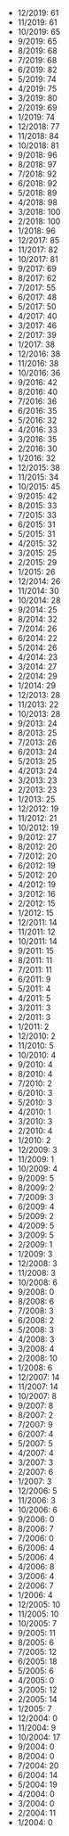 *  12/2019: 61
*  11/2019: 61
*  10/2019: 65
*  9/2019: 65
*  8/2019: 68
*  7/2019: 68
*  6/2019: 82
*  5/2019: 74
*  4/2019: 75
*  3/2019: 80
*  2/2019: 69
*  1/2019: 74
*  12/2018: 77
*  11/2018: 84
*  10/2018: 81
*  9/2018: 96
*  8/2018: 97
*  7/2018: 92
*  6/2018: 92
*  5/2018: 89
*  4/2018: 98
*  3/2018: 100
*  2/2018: 100
*  1/2018: 96
*  12/2017: 85
*  11/2017: 82
*  10/2017: 81
*  9/2017: 69
*  8/2017: 62
*  7/2017: 55
*  6/2017: 48
*  5/2017: 50
*  4/2017: 40
*  3/2017: 46
*  2/2017: 39
*  1/2017: 38
*  12/2016: 38
*  11/2016: 38
*  10/2016: 36
*  9/2016: 42
*  8/2016: 40
*  7/2016: 36
*  6/2016: 35
*  5/2016: 32
*  4/2016: 33
*  3/2016: 35
*  2/2016: 30
*  1/2016: 32
*  12/2015: 38
*  11/2015: 34
*  10/2015: 45
*  9/2015: 42
*  8/2015: 33
*  7/2015: 33
*  6/2015: 31
*  5/2015: 31
*  4/2015: 32
*  3/2015: 25
*  2/2015: 29
*  1/2015: 26
*  12/2014: 26
*  11/2014: 30
*  10/2014: 28
*  9/2014: 25
*  8/2014: 32
*  7/2014: 26
*  6/2014: 22
*  5/2014: 26
*  4/2014: 23
*  3/2014: 27
*  2/2014: 29
*  1/2014: 29
*  12/2013: 28
*  11/2013: 22
*  10/2013: 28
*  9/2013: 24
*  8/2013: 25
*  7/2013: 26
*  6/2013: 24
*  5/2013: 25
*  4/2013: 24
*  3/2013: 23
*  2/2013: 23
*  1/2013: 25
*  12/2012: 19
*  11/2012: 21
*  10/2012: 19
*  9/2012: 27
*  8/2012: 20
*  7/2012: 20
*  6/2012: 19
*  5/2012: 20
*  4/2012: 19
*  3/2012: 16
*  2/2012: 15
*  1/2012: 15
*  12/2011: 14
*  11/2011: 12
*  10/2011: 14
*  9/2011: 15
*  8/2011: 11
*  7/2011: 11
*  6/2011: 9
*  5/2011: 4
*  4/2011: 5
*  3/2011: 3
*  2/2011: 3
*  1/2011: 2
*  12/2010: 2
*  11/2010: 5
*  10/2010: 4
*  9/2010: 4
*  8/2010: 4
*  7/2010: 2
*  6/2010: 3
*  5/2010: 3
*  4/2010: 1
*  3/2010: 3
*  2/2010: 4
*  1/2010: 2
*  12/2009: 3
*  11/2009: 1
*  10/2009: 4
*  9/2009: 5
*  8/2009: 2
*  7/2009: 3
*  6/2009: 4
*  5/2009: 2
*  4/2009: 5
*  3/2009: 5
*  2/2009: 1
*  1/2009: 3
*  12/2008: 3
*  11/2008: 3
*  10/2008: 6
*  9/2008: 0
*  8/2008: 6
*  7/2008: 3
*  6/2008: 2
*  5/2008: 3
*  4/2008: 3
*  3/2008: 4
*  2/2008: 10
*  1/2008: 6
*  12/2007: 14
*  11/2007: 14
*  10/2007: 8
*  9/2007: 8
*  8/2007: 2
*  7/2007: 9
*  6/2007: 4
*  5/2007: 5
*  4/2007: 4
*  3/2007: 3
*  2/2007: 6
*  1/2007: 3
*  12/2006: 5
*  11/2006: 3
*  10/2006: 6
*  9/2006: 0
*  8/2006: 7
*  7/2006: 0
*  6/2006: 4
*  5/2006: 4
*  4/2006: 8
*  3/2006: 4
*  2/2006: 7
*  1/2006: 4
*  12/2005: 10
*  11/2005: 10
*  10/2005: 7
*  9/2005: 11
*  8/2005: 6
*  7/2005: 12
*  6/2005: 18
*  5/2005: 6
*  4/2005: 0
*  3/2005: 12
*  2/2005: 14
*  1/2005: 7
*  12/2004: 0
*  11/2004: 9
*  10/2004: 17
*  9/2004: 0
*  8/2004: 0
*  7/2004: 20
*  6/2004: 14
*  5/2004: 19
*  4/2004: 0
*  3/2004: 0
*  2/2004: 11
*  1/2004: 0